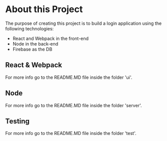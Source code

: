 # About this Project

The purpose of creating this project is to build a login application using the following technologies:

  - React and Webpack in the front-end
  - Node in the back-end
  - Firebase as the DB

## React & Webpack

For more info go to the README.MD file inside the folder 'ui'.

## Node

For more info go to the README.MD file inside the folder 'server'.

## Testing

For more info go to the README.MD file inside the folder 'test'.